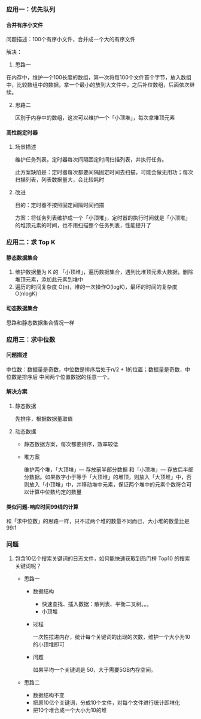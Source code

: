 ### 应用一：优先队列

#### 合并有序小文件

问题描述：100个有序小文件，合并成一个大的有序文件

解决：

1.  思路一

   在内存中，维护一个100长度的数组，第一次将每100个文件首个字节，放入数组中，比较数组中的数据，拿一个最小的放到大文件中，之后补位数组，后面依次继续。

2. 思路二

   区别于内存中的数组，这次可以维护一个「小顶堆」，每次拿堆顶元素

#### 高性能定时器

1. 场景描述

   维护任务列表，定时器每次间隔固定时间扫描列表，并执行任务。

   此方案缺陷是：定时器每次都要间隔固定时间去扫描，可能会做无用功；每次扫描列表，列表数据量大，会比较耗时

2. 改进

   目的：定时器不按照固定间隔时间扫描

   方案：将任务列表维护成一个「小顶堆」，定时器的执行时间就是「小顶堆」的堆顶元素的时间，也不用扫描整个任务列表，性能提升了

### 应用二：求 Top K

#### 静态数据集合

1. 维护数据量为 K 的 「小顶堆」，遍历数据集合，遇到比堆顶元素大数据，删除堆顶元素，添加此元素到堆中
2. 遍历的时间复杂度 O(n)，堆的一次操作O(logK)，最坏的时间的复杂度 O(nlogK)

#### 动态数据集合

思路和静态数据集合情况一样

### 应用三：求中位数

#### 问题描述

中位数：数据量是奇数，中位数是排序后处于$n/2 + 1$的位置；数据量是奇数，中位数是排序后 中间两个位置数据的任意一个。

#### 解决方案

1. 静态数据

   先排序，根据数据量取值

2. 动态数据

   + 静态数据方案，每次都要排序，效率较低

   + 堆方案

     维护两个堆，「大顶堆」— 存放前半部分数据 和「小顶堆」— 存放后半部分数据。如果数字小于等于「大顶堆」的堆顶，则放入「大顶堆」中，否则放入「小顶堆」中，并移动堆中元素，保证两个堆中的元素个数符合可以计算中位数约定的数量

#### 类似问题-响应时间99线的计算

和「求中位数」的思路一样，只不过两个堆的数量不同而已，大小堆的数量比是 99:1 

### 问题

1. 包含10亿个搜索关键词的日志文件，如何能快速获取到热门榜 Top10 的搜索关键词呢？

   + 思路一

     + 数据结构

       +  快速查找、插入数据：散列表、平衡二叉树。。。
       + 小顶堆

     + 过程

       一次性拉进内存，统计每个关键词的出现的次数，维护一个大小为10的小顶堆即可

     + 问题

       如果平均一个关键词是 50，大于需要5GB内存空间。

   + 思路二

     + 数据结构不变
     + 把原10亿个关键词，分成10个文件，对每个文件进行统计即堆化
     + 把10个堆合成一个大小为10的堆
